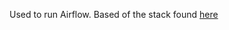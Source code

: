 
Used to run Airflow.
Based of the stack found [here](https://airflow.apache.org/docs/docker-stack/index.html)
